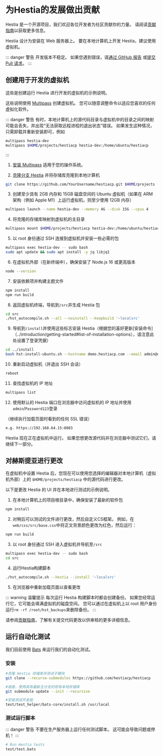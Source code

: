 # 为Hestia的发展做出贡献

Hestia 是一个开源项目，我们欢迎各位开发者为社区贡献你的力量。 请阅读[贡献指南](/contribute.md)以获取更多信息。

Hestia 设计为安装在 Web 服务器上。 要在本地计算机上开发 Hestia，建议使用虚拟机。

::: danger 警告
开发版本不稳定。 如果您遇到错误，请[通过 GitHub 报告](https://github.com/hestiacp/hestiacp/issues/new/choose) 或[提交 Pull 请求](https://github.com/hestiacp/hestiacp)。
:::

## 创建用于开发的虚拟机

这些是创建运行 Hestia 进行开发的虚拟机的示例说明。

这些说明使用 [Multipass](https://multipass.run) 创建虚拟机。 您可以随意调整命令以适应您喜欢的任何虚拟化软件。

::: danger 警告
有时，本地计算机上的源代码目录与虚拟机中的目录之间的映射可能会丢失，并出现“无法获取远程进程的退出状态”错误。 如果发生这种情况，只需卸载并重新安装即可，例如

```bash
multipass hestia-dev
multipass $HOME/projects/hestiacp hestia-dev:/home/ubuntu/hestiacp
```

:::

1. [安装 Multipass](https://multipass.run/install) 适用于您的操作系统。

2. [克隆分支 Hestia](https://github.com/hestiacp/hestiacp/fork) 并将存储库克隆到本地计算机

```bash
git clone https://github.com/YourUsername/hestiacp.git $HOME/projects
```

3. 创建至少具有 2GB 内存和 15GB 磁盘空间的 Ubuntu 虚拟机（如果在 ARM 架构（例如 Apple M1）上运行虚拟机，则至少使用 12GB 内存）

```bash
multipass launch --name hestia-dev --memory 4G --disk 15G --cpus 4
```

4. 将克隆的存储库映射到虚拟机的主目录

```bash
multipass mount $HOME/projects/hestiacp hestia-dev:/home/ubuntu/hestiacp
```

5. 以 root 身份通过 SSH 连接到虚拟机并安装一些必需的包

```bash
multipass exec hestia-dev -- sudo bash
sudo apt update && sudo apt install -y jq libjq1
```

6. 在虚拟机外部（在新终端中），确保安装了 Node.js 16 或更高版本

```bash
node --version
```

7. 安装依赖项并构建主题文件

```bash
npm install
npm run build
```

8. 返回虚拟机终端，导航到`/src`并生成 Hestia 包

```bash
cd src
./hst_autocompile.sh --all --noinstall --keepbuild '~localsrc'
```

9. 导航到`/install`并使用这些标志安装 Hestia（根据您的喜好更新[安装命令]（../introduction/getting-started#list-of-installation-options），请注意此处设置了登录凭据）

```bash
cd ../install
bash hst-install-ubuntu.sh --hostname demo.hestiacp.com --email admin@example.com --username admin --password Password123 --with-debs /tmp/hestiacp-src/deb/ --interactive no --force
```

10. 重新启动虚拟机（并退出 SSH 会话）

```bash
reboot
```

11. 查找虚拟机的 IP 地址

```bash
multipass list
```

12. 使用默认的 Hestia 端口在浏览器中访问虚拟机的 IP 地址并使用`admin`/`Password123`登录

   （继续执行加载页面时看到的任何 SSL 错误）

```bash
e.g. https://192.168.64.15:8083
```

Hestia 现在正在虚拟机中运行。 如果您想更改源代码并在浏览器中测试它们，请继续下一部分。

## 对赫斯提亚进行更改

在虚拟机中设置 Hestia 后，您现在可以使用您选择的编辑器对本地计算机（虚拟机外部）上的 `$HOME/projects/hestiacp` 中的源代码进行更改。

以下是更改 Hestia 的 UI 并在本地进行测试的示例说明。

1. 在本地计算机上的项目根目录中，确保安装了最新的软件包

```bash
npm install
```

2. 对稍后可以测试的文件进行更改，然后自定义CS框架。
   例如，在`web/css/src/base.css`中将正文背景颜色更改为红色，然后运行：

```bash
npm run build
```

3. 以 root 身份通过 SSH 进入虚拟机并导航至`/src`

```bash
multipass exec hestia-dev -- sudo bash
cd src
```

4. 运行Hestia构建脚本

```bash
./hst_autocompile.sh --hestia --install '~localsrc'
```

5. 在浏览器中重新加载页面以查看更改

::: warning 温馨提示
每次运行 Hestia 构建脚本时都会创建备份。 如果您经常运行它，它可能会填满虚拟机的磁盘空间。
您可以通过在虚拟机上以 root 用户身份运行`rm -rf /root/hst_backups`来删除备份。
:::

请参阅[贡献指南](/contribute.md)，了解有关提交代码更改以供审核的更多详细信息。

## 运行自动化测试

我们目前使用 [Bats](https://github.com/bats-core/bats-core) 来运行我们的自动化测试。

### 安装

```bash
#克隆 Hestia 存储库并测试子模块
git clone --recurse-submodules https://github.com/hestiacp/hestiacp

#或者，使用具有最新主分支的现有本地存储库
git submodule update --init --recursive

#安装测试开发版
test/test_helper/bats-core/install.sh /usr/local
```

### 测试运行脚本

::: danger 警告
不要在生产服务器上运行任何测试脚本。 这可能会导致问题或停机！
:::

```bash
# Run Hestia tests
test/test.bats
```
